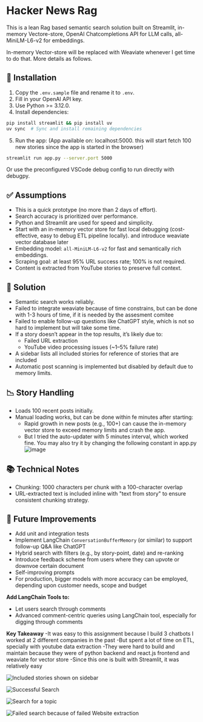 ﻿# Hacker News Rag

This is a lean Rag based semantic search solution built on Streamlit, in-memory Vectore-store,
OpenAI Chatcompletions API for LLM calls, all-MiniLM-L6-v2 for embeddings.

In-memory Vector-store will be replaced with Weaviate whenever I get time to do that.  More details
as follows.

## 🚀 Installation

1. Copy the `.env.sample` file and rename it to `.env`.
2. Fill in your OpenAI API key.
3. Use Python >= 3.12.0.
4. Install dependencies:

```bash
pip install streamlit && pip install uv
uv sync  # Sync and install remaining dependencies
```

5. Run the app: (App available on:  localhost:5000. this will start fetch 100 new stories since the app is started in the browser)

```bash
streamlit run app.py --server.port 5000
```

Or use the preconfigured VSCode debug config to run directly with debugpy.

## ✅ Assumptions

- This is a quick prototype (no more than 2 days of effort).
- Search accuracy is prioritized over performance.
- Python and Streamlit are used for speed and simplicity.
- Start with an in-memory vector store for fast local debugging  (cost-effective, easy to debug ETL pipeline locally). and introduce weaviate vector database later
- Embedding model: `all-MiniLM-L6-v2` for fast and semantically rich embeddings.
- Scraping goal: at least 95% URL success rate; 100% is not required.
- Content is extracted from YouTube stories to preserve full context.


## 🧠 Solution

- Semantic search works reliably.
- Failed to integrate weaviate because of time constrains, but can be done with 1-3 hours of time, if it is needed by the assesment comitee
- Failed to enable follow-up questions like ChatGPT style, which is not so hard to implement but will take some time.
- If a story doesn’t appear in the top results, it’s likely due to:
    - Failed URL extraction
    - YouTube video processing issues (~1–5% failure rate)
- A sidebar lists all included stories for reference of stories that are included
- Automatic post scanning is implemented but disabled by default due to memory limits.


## 📉 Story Handling

- Loads 100 recent posts initially.
- Manual loading works, but can be done within fe minutes after starting:
    - Rapid growth in new posts (e.g., 100+) can cause the in-memory vector store to exceed memory limits and crash the app.
    - But I tried the auto-updater with 5 minutes interval, which worked fine. You may also try it by changing the following constant in app.py
![image](https://github.com/user-attachments/assets/7e940561-7faf-4bea-9cf1-bef5c5266762)



## 📚 Technical Notes

- Chunking: 1000 characters per chunk with a 100-character overlap
- URL-extracted text is included inline with "text from story" to ensure consistent chunking strategy.


## 🔧 Future Improvements

- Add unit and integration tests
- Implement LangChain `ConversationBufferMemory` (or similar) to support follow-up Q\&A like ChatGPT
- Hybrid search with filters (e.g., by story-point, date) and re-ranking
- Introduce feedback scheme from users where they can upvote or downvoe certain document
- Self-improving prompts
- For production, bigger models with more accuracy can be employed, depending upon customer needs, scope and budget

**Add LangChain Tools to:**

- Let users search through comments
- Advanced comment-centric queries using LangChain tool, especially for digging through comments

**Key Takeaway**
    -It was easy to this assignment because I build 3 chatbots I worked at 2 different companies in the past
    -But spent a lot of time on ETL, specially with youtube data extraction
    -They were hard to build and maintain because they were of python backend and react.js frontend and weaviate for vector store
    -Since this one is built with Streamlit, it was relatively easy


![Included stories shown on sidebar](https://github.com/user-attachments/assets/be81e28a-5803-46ec-a280-78daa485f984)


![Successful Search](https://github.com/user-attachments/assets/f94f398e-10c9-406b-9ce1-c2442a753dae)

![Search for a topic](https://github.com/user-attachments/assets/db43175b-efdd-46f5-a850-df0a8a032d23)

![Failed search because of failed Website extraction](https://github.com/user-attachments/assets/fab8b275-146f-43f3-a330-b9845940f804)







